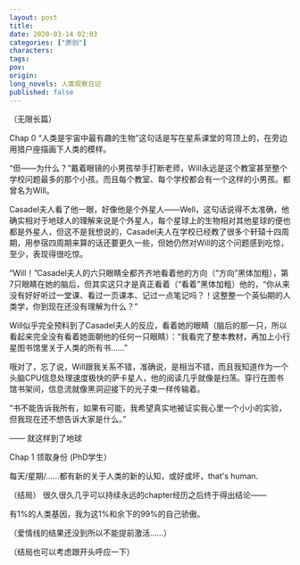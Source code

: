 ```yaml
---
layout: post
title: 
date: 2020-03-14 02:03
categories: ["原创"]
characters: 
tags: 
pov: 
origin: 
long_novels: 人类观察日记
published: false
---
```


（无限长篇）

Chap 0
“人类是宇宙中最有趣的生物”这句话是写在星系课堂的穹顶上的，在旁边用猎户座描画下人类的模样。

“但——为什么？”戴着眼镜的小男孩举手打断老师，Will永远是这个教室甚至整个学校问题最多的那个小孩。而且每个教室、每个学校都会有一个这样的小男孩。都曾名为Will。

Casadel夫人看了他一眼，好像他是个外星人——Well，这句话说得不太准确，他确实相对于地球人的理解来说是个外星人，每个星球上的生物相对其他星球的便也都是外星人，但这不是我想说的，Casadel夫人在学校已经教了很多个轩辕十四周期，用参宿四周期来算的话还要更久一些，但她仍然对Will的这个问题感到吃惊，至少，表现得很吃惊。

“Will！”Casadel夫人的六只眼睛全都齐齐地看着他的方向（“方向”黑体加粗），第7只眼睛在她的脑后，但其实这只才是真正看着（“看着”黑体加粗）他的，“你从来没有好好听过一堂课、看过一页课本、记过一点笔记吗？！这整整一个英仙期的人类学，你到现在还没有理解为什么？”

Will似乎完全预料到了Casadel夫人的反应，看着她的眼睛（脑后的那一只，所以看起来完全没有看着她面朝他的任何一只眼睛）：“我看完了整本教材，再加上小行星图书馆里关于人类的所有书……”

哦对了，忘了说，Will跟我关系不错，准确说，是相当不错，而且我知道作为一个头脑CPU信息处理速度极快的萨卡星人，他的阅读几乎就像是扫荡。穿行在图书馆书架间，信息流就像黑洞迎接下的光子束一样传输着。

“书不能告诉我所有，如果有可能，我希望真实地被证实我心里一个小小的实验，但我现在还不想告诉大家是什么。”

——
就这样到了地球

Chap 1
领取身份 (PhD学生）

每天/星期/……都有新的关于人类的新的认知，或好或坏，that's human.


（结局）
很久很久几乎可以持续永远的chapter经历之后终于得出结论——

有1%的人类基因，我为这1%和余下的99%的自己骄傲。

（爱情线的结果还没到所以不能提前激活……）

（结局也可以考虑跟开头呼应一下）
